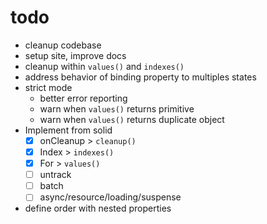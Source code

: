 # todo

- cleanup codebase
- setup site, improve docs
- cleanup within `values()` and `indexes()`
- address behavior of binding property to multiples states
- strict mode
  - better error reporting
  - warn when `values()` returns primitive
  - warn when `values()` returns duplicate object
- Implement from solid
  - [x] onCleanup > `cleanup()`
  - [x] Index > `indexes()`
  - [x] For > `values()`
  - [ ] untrack
  - [ ] batch
  - [ ] async/resource/loading/suspense
- define order with nested properties
